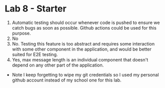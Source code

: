 # Lab 8 - Starter
1. Automatic testing should occur whenever code is pushed to ensure we catch bugs as soon as possible. Github actions could be used for this purpose.
2. No
3. No. Testing this feature is too abstract and requires some interaction with some other component in the application, and would be better suited for E2E testing.
4. Yes, max message length is an individual component that doesn't depend on any other part of the application. 

- Note I keep forgetting to wipe my git credentials so I used my personal github account instead of my school one for this lab.
